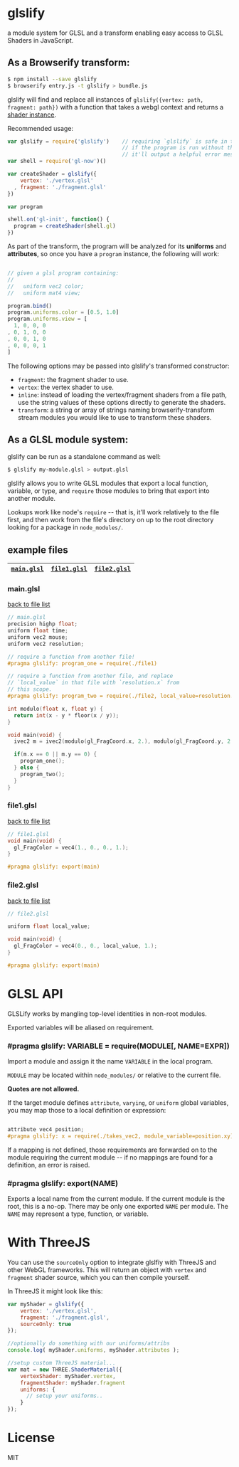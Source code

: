 # glslify

a module system for GLSL and a transform enabling easy access to GLSL Shaders in JavaScript.

## As a Browserify transform:

```bash
$ npm install --save glslify
$ browserify entry.js -t glslify > bundle.js
```

glslify will find and replace all instances of `glslify({vertex: path, fragment: path})`
with a function that takes a webgl context and returns a [shader instance](http://npm.im/gl-shader-core).

Recommended usage:

```javascript
var glslify = require('glslify')    // requiring `glslify` is safe in this context.
                                    // if the program is run without the transform,
                                    // it'll output a helpful error message.
var shell = require('gl-now')()

var createShader = glslify({
    vertex: './vertex.glsl'
  , fragment: './fragment.glsl'
})

var program

shell.on('gl-init', function() {
  program = createShader(shell.gl)
})
```

As part of the transform, the program will be analyzed for its **uniforms** and **attributes**,
so once you have a `program` instance, the following will work:

```javascript

// given a glsl program containing:
//
//   uniform vec2 color;
//   uniform mat4 view;

program.bind()
program.uniforms.color = [0.5, 1.0]
program.uniforms.view = [
  1, 0, 0, 0
, 0, 1, 0, 0
, 0, 0, 1, 0
, 0, 0, 0, 1
]

```

The following options may be passed into glslify's transformed constructor:

* `fragment`: the fragment shader to use.
* `vertex`: the vertex shader to use.
* `inline`: instead of loading the vertex/fragment shaders from a file path,
  use the string values of these options directly to generate the shaders.
* `transform`: a string or array of strings naming browserify-transform stream
  modules you would like to use to transform these shaders.

## As a GLSL module system:

glslify can be run as a standalone command as well:


```bash
$ glslify my-module.glsl > output.glsl
```

glslify allows you to write GLSL modules that export a local function, variable, or type,
and `require` those modules to bring that export into another module.

Lookups work like node's `require` -- that is, it'll work relatively to the file first,
and then work from the file's directory on up to the root directory looking for a package
in `node_modules/`.

## example files

| [`main.glsl`](#mainglsl) | [`file1.glsl`](#file1glsl) | [`file2.glsl`](#file2glsl) |
|---------------------------|-----------------------------|-----------------------------|

### main.glsl

[back to file list](#example-files)

```c
// main.glsl
precision highp float;
uniform float time;
uniform vec2 mouse;
uniform vec2 resolution;

// require a function from another file!
#pragma glslify: program_one = require(./file1)

// require a function from another file, and replace
// `local_value` in that file with `resolution.x` from
// this scope.
#pragma glslify: program_two = require(./file2, local_value=resolution.x)

int modulo(float x, float y) {
  return int(x - y * floor(x / y));
}

void main(void) {
  ivec2 m = ivec2(modulo(gl_FragCoord.x, 2.), modulo(gl_FragCoord.y, 2.));

  if(m.x == 0 || m.y == 0) {
    program_one();
  } else { 
    program_two();
  }
}
```


### file1.glsl

[back to file list](#example-files)

```c
// file1.glsl
void main(void) {
  gl_FragColor = vec4(1., 0., 0., 1.);
}

#pragma glslify: export(main)
```

### file2.glsl

[back to file list](#example-files)

```c
// file2.glsl

uniform float local_value;

void main(void) {
  gl_FragColor = vec4(0., 0., local_value, 1.);
}

#pragma glslify: export(main)
```
# GLSL API

GLSLify works by mangling top-level identities in non-root modules.

Exported variables will be aliased on requirement.

### \#pragma glslify: VARIABLE = require(MODULE[, NAME=EXPR])

Import a module and assign it the name `VARIABLE` in the local program.

`MODULE` may be located within `node_modules/` or relative to the current file.

**Quotes are not allowed.**

If the target module defines `attribute`, `varying`, or `uniform` global variables,
you may map those to a local definition or expression:

```c

attribute vec4 position;
#pragma glslify: x = require(./takes_vec2, module_variable=position.xy)

```

If a mapping is not defined, those requirements are forwarded on to the module requiring
the current module -- if no mappings are found for a definition, an error is raised.

### \#pragma glslify: export(NAME)

Exports a local name from the current module. If the current module is the root, this is
a no-op. There may be only one exported `NAME` per module. The `NAME` may represent a
type, function, or variable.


# With ThreeJS

You can use the `sourceOnly` option to integrate glslfiy with ThreeJS and other WebGL frameworks. This will return an object with `vertex` and `fragment` shader source, which you can then compile yourself.

In ThreeJS it might look like this:  

```js
var myShader = glslify({
    vertex: './vertex.glsl',
    fragment: './fragment.glsl',
    sourceOnly: true
});

//optionally do something with our uniforms/attribs
console.log( myShader.uniforms, myShader.attributes );

//setup custom ThreeJS material...
var mat = new THREE.ShaderMaterial({
    vertexShader: myShader.vertex,
    fragmentShader: myShader.fragment
    uniforms: { 
      // setup your uniforms..
    }
});

```

# License

MIT

